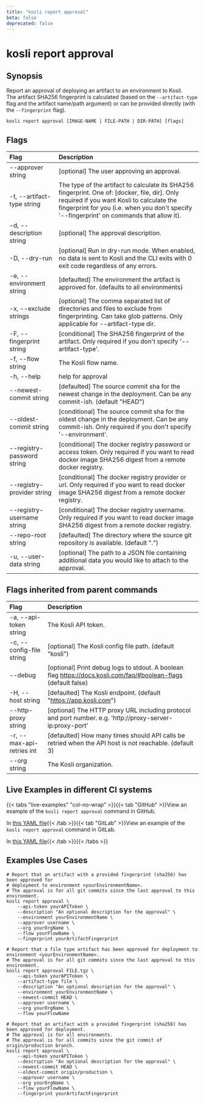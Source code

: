 ```yaml
---
title: "kosli report approval"
beta: false
deprecated: false
---
```


# kosli report approval

## Synopsis

Report an approval of deploying an artifact to an environment to Kosli.  
The artifact SHA256 fingerprint is calculated (based on the `--artifact-type` flag and the artifact name/path argument) or can be provided directly (with the `--fingerprint` flag).

```shell
kosli report approval [IMAGE-NAME | FILE-PATH | DIR-PATH] [flags]
```

## Flags
| Flag | Description |
| :--- | :--- |
|        --approver string  |  [optional] The user approving an approval.  |
|    -t, --artifact-type string  |  The type of the artifact to calculate its SHA256 fingerprint. One of: [docker, file, dir]. Only required if you want Kosli to calculate the fingerprint for you (i.e. when you don't specify '--fingerprint' on commands that allow it).  |
|    -d, --description string  |  [optional] The approval description.  |
|    -D, --dry-run  |  [optional] Run in dry-run mode. When enabled, no data is sent to Kosli and the CLI exits with 0 exit code regardless of any errors.  |
|    -e, --environment string  |  [defaulted] The environment the artifact is approved for. (defaults to all environments)  |
|    -x, --exclude strings  |  [optional] The comma separated list of directories and files to exclude from fingerprinting. Can take glob patterns. Only applicable for --artifact-type dir.  |
|    -F, --fingerprint string  |  [conditional] The SHA256 fingerprint of the artifact. Only required if you don't specify '--artifact-type'.  |
|    -f, --flow string  |  The Kosli flow name.  |
|    -h, --help  |  help for approval  |
|        --newest-commit string  |  [defaulted] The source commit sha for the newest change in the deployment. Can be any commit-ish. (default "HEAD")  |
|        --oldest-commit string  |  [conditional] The source commit sha for the oldest change in the deployment. Can be any commit-ish. Only required if you don't specify '--environment'.  |
|        --registry-password string  |  [conditional] The docker registry password or access token. Only required if you want to read docker image SHA256 digest from a remote docker registry.  |
|        --registry-provider string  |  [conditional] The docker registry provider or url. Only required if you want to read docker image SHA256 digest from a remote docker registry.  |
|        --registry-username string  |  [conditional] The docker registry username. Only required if you want to read docker image SHA256 digest from a remote docker registry.  |
|        --repo-root string  |  [defaulted] The directory where the source git repository is available. (default ".")  |
|    -u, --user-data string  |  [optional] The path to a JSON file containing additional data you would like to attach to the approval.  |


## Flags inherited from parent commands
| Flag | Description |
| :--- | :--- |
|    -a, --api-token string  |  The Kosli API token.  |
|    -c, --config-file string  |  [optional] The Kosli config file path. (default "kosli")  |
|        --debug  |  [optional] Print debug logs to stdout. A boolean flag https://docs.kosli.com/faq/#boolean-flags (default false)  |
|    -H, --host string  |  [defaulted] The Kosli endpoint. (default "https://app.kosli.com")  |
|        --http-proxy string  |  [optional] The HTTP proxy URL including protocol and port number. e.g. 'http://proxy-server-ip:proxy-port'  |
|    -r, --max-api-retries int  |  [defaulted] How many times should API calls be retried when the API host is not reachable. (default 3)  |
|        --org string  |  The Kosli organization.  |


## Live Examples in different CI systems

{{< tabs "live-examples" "col-no-wrap" >}}{{< tab "GitHub" >}}View an example of the `kosli report approval` command in GitHub.

In [this YAML file](https://app.kosli.com/api/v2/livedocs/cyber-dojo/yaml?ci=github&command=kosli+report+approval){{< /tab >}}{{< tab "GitLab" >}}View an example of the `kosli report approval` command in GitLab.

In [this YAML file](https://app.kosli.com/api/v2/livedocs/cyber-dojo/yaml?ci=gitlab&command=kosli+report+approval){{< /tab >}}{{< /tabs >}}

## Examples Use Cases

```shell
# Report that an artifact with a provided fingerprint (sha256) has been approved for 
# deployment to environment <yourEnvironmentName>.
# The approval is for all git commits since the last approval to this environment.
kosli report approval \
	--api-token yourAPIToken \
	--description "An optional description for the approval" \
	--environment yourEnvironmentName \
	--approver username \
	--org yourOrgName \
	--flow yourFlowName \
	--fingerprint yourArtifactFingerprint

# Report that a file type artifact has been approved for deployment to environment <yourEnvironmentName>.
# The approval is for all git commits since the last approval to this environment.
kosli report approval FILE.tgz \
	--api-token yourAPIToken \
	--artifact-type file \
	--description "An optional description for the approval" \
	--environment yourEnvironmentName \
	--newest-commit HEAD \
	--approver username \
	--org yourOrgName \
	--flow yourFlowName 

# Report that an artifact with a provided fingerprint (sha256) has been approved for deployment.
# The approval is for all environments.
# The approval is for all commits since the git commit of origin/production branch.
kosli report approval \
	--api-token yourAPIToken \
	--description "An optional description for the approval" \
	--newest-commit HEAD \
	--oldest-commit origin/production \
	--approver username \
	--org yourOrgName \
	--flow yourFlowName \
	--fingerprint yourArtifactFingerprint
```

